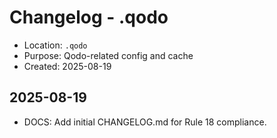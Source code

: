 # Changelog - .qodo

- Location: `.qodo`
- Purpose: Qodo-related config and cache
- Created: 2025-08-19

## 2025-08-19
- DOCS: Add initial CHANGELOG.md for Rule 18 compliance.

